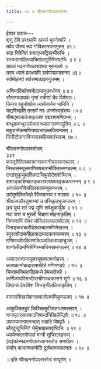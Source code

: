 ```yaml
---
title: ०४ ४ श्रीमदनगोपालस्तोत्रम्

---
```


 ईश्वर उवाच---  
शृणु देवि प्रवक्ष्यामि रहस्यं भुवनेश्वरि ।  
तवैव पौरुषं रूपं गोपिकानयनामृतम् ॥१॥  
सदा निषेवितं रागाद्भवद्विरहभीरुभिः ।  
सत्यभामादिरूपाभिर्मायामूर्तिभिरष्टभिः ॥ २ ॥  
ख्यातं मदनगोपालसंज्ञया भुवनत्रये ॥  
तस्य ध्यानं प्रवक्ष्यामि सर्वपापप्रणाशनम् ॥३॥  
सर्वमोहमयं सर्वसम्पत्प्रदमनुत्तमम् ।  

अणिमादिमहेश्वर्यप्रदमायुःप्रवर्धनम् ॥ ४॥  
सौभाग्यदायकं नृणां स्त्रीणां चैव विशेषतः।  
किमत्र बहुनोक्तेन ध्यानेनानेन भामिनि ।  
यद्यदिच्छति तत्सर्वं नरः प्राप्नोत्यसंशयः ॥५॥  
श्रीमद्भालार्कसङ्काशं पद्मरागमणिप्रभम् ।  
बन्धूकबन्धुरालोकसन्ध्यारागारुणद्युतिम् ॥ ६ ॥  
मकुटानेकमाणिक्यप्रभापल्लविताम्बरम् ।  
किरीटोपान्तविन्यस्तबहिबावतंसकम् ॥७॥  

श्रीसदनगोपालस्तोत्रम्  
३३९  
कस्तूरीतिलकाक्रान्तकमनीयालकस्थलम् ।  
निस्तलस्थूलमाणिक्यचारुमौक्तिकमण्डलम् ॥ ८ ॥  
दन्तांशुकुसुमाश्लिष्टचिबुकोदेशशोभितम् ।  
शशाङ्कबिम्बालङ्कारश्लाघातङ्ककराननम् ॥ ९ ॥  
अनर्धरत्नौवेयपिलसत्कम्बुकन्धरम् ।  
उदंशुमौक्तिकैहो रैवैजयन्त्या र मालया ॥ १० ॥  
श्रीवत्सकौस्तुभाभ्यां च परिष्कृतभुजान्तरम् ।  
छत्रं पुष्पं शरं पद्मं सृणि शवेक्षुकार्मुके ॥ ११ ॥  
गदां पाशं च मुरली बिभ्राणं मोहनाकृतिम् ।  
निम्ननाभिं रोमराजोविलसत्पल्लवोदरम् ॥ १२ ॥  
विसङ्कटकटीदेशवाचालमणिमेखलम् ।  
स्पुरत्सौदामनीछायादामादकनकाम्बरम् ॥ १३ ॥  
मणिमञ्जीरकिरणकिञ्जल्कितपदाम्बुजम् ।  
शाणोलीढमणिश्रेणिरम्याधिनखमण्डलम् ॥ १४ ॥  

आपादकण्ठमायुक्तभूषाशतमनोहरम् ।  
कल्पकानोकदाराममहिते मणिमण्डपे ॥ १५ ॥  
चिन्तामणिमहापीठमध्ये हेमसरोरुहे ।  
कर्णिकापरिसन्दीप्तश्रीमञ्चक्रासने शुभे ॥ १६ ॥  
तिष्ठन्तं देवदेवेश त्रिभङ्गीललिताकृतिम् ।  

वामांसशिखरोपान्तव्यालोलमणिकुण्डलम् ॥ १७ ॥  

आकुञ्चितभ्रुवं किञ्चित्कुञ्चिताधरपल्लवम् ।  
गानामृतरसास्वादनिष्पन्दनिखिलेन्द्रियैः ॥ १८ ॥  
उपास्यमानमानन्दात् सदादि विषद्वरैः ।  
सौरदुन्दुभिनि? धैर्मुक्तप्रसववृष्टिभिः ॥ १९ ॥  
ध्यायेन्मदनगोपालं मन्त्री शुचिरलङ्कम् ।  
(यः)पठेन्मदनगोपालध्यानस्तोत्रं समाहितः ।  
सर्वान् कामानवाप्नोति दुर्लभानप्ययत्नतः ॥ २० ॥  

॥ इति श्रीमदनगोपालस्तोत्रं सम्पूर्णम् ॥  